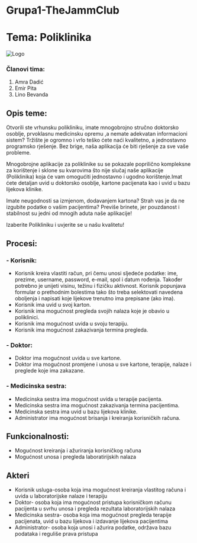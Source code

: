 # Grupa1-TheJammClub

# Tema: Poliklinika


![Logo](https://polyclinic.com/sites/all/themes/adaptivetheme/at_subtheme/images/ThePolyclinic-Where-You-Come-First.png)


### Članovi tima:
1. Amra Dadić
2. Emir Pita
3. Lino Bevanda

## Opis teme:
Otvorili ste vrhunsku polikliniku, imate mnogobrojno stručno doktorsko osoblje, prvoklasnu medicinsku opremu ,a nemate adekvatan informacioni sistem? Tržište je ogromno i vrlo teško ćete naći kvalitetno, a jednostavno programsko rješenje. Bez brige, naša aplikacija će biti rješenje za sve vaše probleme. 

Mnogobrojne aplikacije za poliklinike su se pokazale poprilično kompleksne za korištenje i sklone su kvarovima što nije slučaj naše aplikacije (Poliklinika) koja će vam omogućiti jednostavno i ugodno korištenje.Imat ćete detaljan uvid u doktorsko osoblje, kartone pacijenata kao i uvid u bazu lijekova klinike.

Imate neugodnosti sa izmjenom, dodavanjem kartona? Strah vas je da ne izgubite podatke o vašim pacijentima?
Previše brinete, jer pouzdanost i stabilnost su jedni od mnogih aduta naše aplikacije!

Izaberite Polikliniku i uvjerite se u našu kvalitetu!


## Procesi:
  
  ### - Korisnik:
-	Korisnik kreira vlastiti račun, pri čemu unosi sljedeće podatke: ime, prezime, username, password, e-mail, spol i datum rođenja. Također potrebno je unijeti visinu, težinu i fizičku aktivnost. Korisnik popunjava formular o prethodnim bolestima tako što treba selektovati navedena oboljenja i napisati koje lijekove trenutno ima prepisane (ako ima).
-	Korisnik ima uvid u svoj karton.
-	Korisnik ima mogućnost pregleda svojih nalaza koje je obavio u poliklinici.
-	Korisnik ima mogućnost uvida u svoju terapiju.
-	Korisnik ima mogućnost zakazivanja termina pregleda.
  ### - Doktor:
-	Doktor ima mogućnost uvida u sve kartone.
-	Doktor ima mogućnost promjene i unosa u sve kartone, terapije, nalaze i preglede koje ima zakazane.
  ### - Medicinska sestra:
-	Medicinska sestra ima mogućnost uvida u terapije pacijenta.
-	Medicinska sestra ima mogućnost zakazivanja termina pacijentima.
-	Medicinska sestra ima uvid u bazu lijekova klinike.
-	Administrator ima mogućnost brisanja i kreiranja korisničkih računa.

## Funkcionalnosti:
-	Mogućnost kreiranja i ažuriranja korisničkog računa
-	Mogućnost unosa i pregleda laboratirijskih nalaza

## Akteri
-	Korisnik usluga-osoba koja ima mogućnost kreiranja vlastitog računa i uvida u laboratorijske nalaze i terapiju
-	Doktor- osoba koja ima mogućnost pristupa korisničkom računu pacijenta u svrhu unosa i pregleda rezultata laboratorijskih nalaza
-	Medicinska sestra- osoba koja ima mogućnost pregleda terapije pacijenata, uvid u bazu lijekova i izdavanje lijekova pacijentima
-	Administrator- osoba koja unosi i ažurira podatke, održava bazu podataka i reguliše prava pristupa


